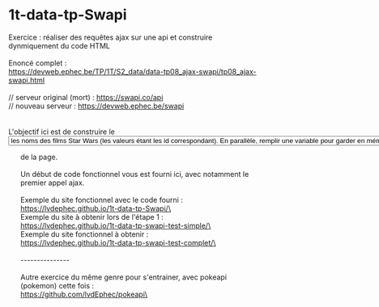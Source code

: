 # 1t-data-tp-Swapi

Exercice : réaliser des requêtes ajax sur une api et construire dynmiquement du code HTML \
\
Enoncé complet : \
https://devweb.ephec.be/TP/1T/S2_data/data-tp08_ajax-swapi/tp08_ajax-swapi.html \
\
// serveur original (mort) : https://swapi.co/api \
// nouveau serveur : https://devweb.ephec.be/swapi \
\
\
L'objectif ici est de construire le <select> avec comme <option> les noms des films Star Wars (les valeurs étant les id correspondant).\
En parallèle, remplir une variable pour garder en mémoire les liens des personnages de ces films.\
Ensuite, lors d'un changement dans ce select, \
faire des appels sur ces liens de personnages pour pouvoir afficher les noms des personnages des films dans la liste <ul> de la page.\
\
Un début de code fonctionnel vous est fourni ici, avec notamment le premier appel ajax.\
\
Exemple du site fonctionnel avec le code fourni :\
https://lvdephec.github.io/1t-data-tp-Swapi/\
\
Exemple du site à obtenir lors de l'étape 1 :\
https://lvdephec.github.io/1t-data-tp-swapi-test-simple/\
\
Exemple du site fonctionnel à obtenir :\
https://lvdephec.github.io/1t-data-tp-swapi-test-complet/\
\
\
---------------\
\
Autre exercice du même genre pour s'entrainer, avec pokeapi (pokemon) cette fois :\
https://github.com/lvdEphec/pokeapi\
